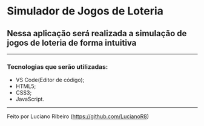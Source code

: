 # Simulador de Jogos de Loteria

## Nessa aplicação será realizada a simulação de jogos de loteria de forma intuitiva

---

### Tecnologias que serão utilizadas:

 - VS Code(Editor de código);
 - HTML5;
 - CSS3;
 - JavaScript.

---

Feito por Luciano Ribeiro (https://github.com/LucianoR8)
